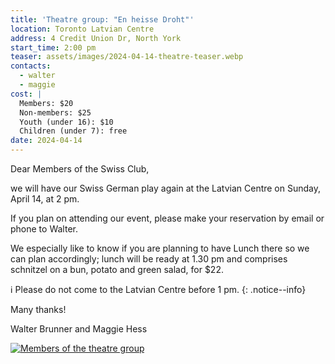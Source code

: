 ```yaml
---
title: 'Theatre group: "En heisse Droht"'
location: Toronto Latvian Centre
address: 4 Credit Union Dr, North York
start_time: 2:00 pm
teaser: assets/images/2024-04-14-theatre-teaser.webp
contacts:
  - walter
  - maggie
cost: |
  Members: $20
  Non-members: $25
  Youth (under 16): $10
  Children (under 7): free
date: 2024-04-14
---
```


Dear Members of the Swiss Club,

we will have our Swiss German play again at the Latvian Centre on Sunday, April
14, at 2 pm.

If you plan on attending our event, please make your reservation by email or
phone to Walter.

We especially like to know if you are planning to have Lunch there so we can
plan accordingly; lunch will be ready at 1.30 pm and comprises schnitzel on a
bun, potato and green salad, for \$22.

:information_source: Please do not come to the Latvian Centre before 1 pm.
{: .notice--info}

Many thanks!

Walter Brunner and Maggie Hess

[![Members of the theatre group][members]][members]

[members]: <{% link assets/images/2024-04-14-theatre-group.webp %}>
